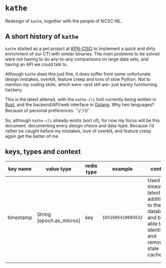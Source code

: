 # `kathe`

Redesign of `kathe`, together with the people of NCSC-NL.

## A short history of `kathe`  

`kathe` started as a pet project at [KPN-CISO](https://github.com/kpn-ciso) to implement a quick and dirty enrichment of our CTI with similar binaries. The main problems to be solved were not having to do any-to-any comparisons on large data sets, and having an API we could talk to.

Although `kathe` does this just fine, it does suffer from some unfortunate design mistakes, overkill, feature creep and tons of slow Python. Not to mention my coding skills, which were –and still are– just barely functioning hackery.

This is the latest attempt, with the `kathe-cli` tool currently being written in [Rust](https://www.rust-lang.org/), and the backend/API/web interface in [Golang](https://go.dev/). Why two languages? Because of personal preferences. ¯\\_(ツ)_/¯

So, although `kathe-cli` already exists (sort of), for now my focus will be this document. documenting every design choice and data-type. Because I'd rather be caught before my mistakes, love of overkill, and feature creep again get the better of me.

## keys, types and context

| key name  | value type               | redis type | example            | context                                                      |
| --------- | ------------------------ | ---------- | ------------------ | ------------------------------------------------------------ |
| timestamp | String [epoch.as_micros] | key        | `1651605418685632` | Used to timestamp latest additions to the database, and be able to identify and remove stale caches |
|           |                          |            |                    |                                                              |
|           |                          |            |                    |                                                              |

